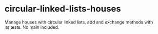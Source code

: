 # circular-linked-lists-houses
Manage houses with circular linked lists, add and exchange methods with its tests. No main included.
